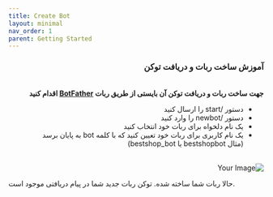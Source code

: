 ```yaml
---
title: Create Bot
layout: minimal
nav_order: 1
parent: Getting Started
---
```


<head>
    <meta charset="utf-8">
    <link rel="stylesheet" href="https://b3h1z.github.io/HidyBot-Docs/assets/css/style.css">
    <link rel="icon" href="https://b3h1z.github.io/HidyBot-Docs/favicon.ico" type="image/x-icon">
</head>
<div dir="rtl">
<h3>آموزش ساخت ربات و دریافت توکن</h3>
<br>
<b>جهت ساخت ربات و دریافت توکن آن بایستی از طریق ربات <a href="https://t.me/BotFather" >BotFather</a> اقدام کنید</b>

<ul>
    <li>دستور /start را ارسال کنید</li>
    <li>دستور /newbot را وارد کنید</li>
    <li>یک نام دلخواه برای ربات خود انتخاب کنید</li>
    <li>
    یک نام کاربری برای ربات خود تعیین کنید که با کلمه bot به پایان برسد
    <br>
    (مثال bestshopbot یا bestshop_bot)
    </li>
</ul>
<br>
<img src="https://b3h1z.github.io/HidyBot-Docs/assets/images/installation/installation-bot-1.png" alt="Your Image" class="centered">
</div>
<p>حالا ربات شما ساخته شده. توکن ربات جدید شما در پیام دریافتی موجود است.</p>
